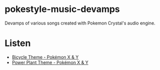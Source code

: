 # pokestyle-music-devamps
Devamps of various songs created with Pokemon Crystal's audio engine.

# Listen
* [Bicycle Theme - Pokémon X & Y](https://soundcloud.com/huderlem/kalos-bicycle-theme-devamp)
* [Power Plant Theme - Pokémon X & Y](https://soundcloud.com/huderlem/kalos-power-plant-theme-devamp)
